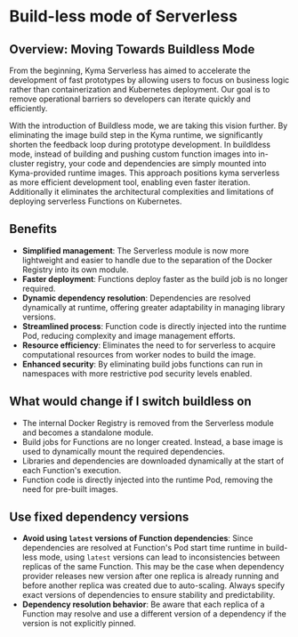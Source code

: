 # Build-less mode of Serverless

## Overview: Moving Towards Buildless Mode

From the beginning, Kyma Serverless has aimed to accelerate the development of fast prototypes by allowing users to focus on business logic rather than containerization and Kubernetes deployment. Our goal is to remove operational barriers so developers can iterate quickly and efficiently.

With the introduction of Buildless mode, we are taking this vision further. By eliminating the image build step in the Kyma runtime, we significantly shorten the feedback loop during prototype development. In buildldess mode, instead of building and pushing custom function images into in-cluster registry, your code and dependencies are simply mounted into Kyma-provided runtime images. This approach positions kyma serverless as more efficient development tool, enabling even faster iteration. Additionally it eliminates the architectural complexities and limitations of deploying serverless Functions on Kubernetes.

## Benefits

- **Simplified management**: The Serverless module is now more lightweight and easier to handle due to the separation of the Docker Registry into its own module.
- **Faster deployment**: Functions deploy faster as the build job is no longer required.
- **Dynamic dependency resolution**: Dependencies are resolved dynamically at runtime, offering greater adaptability in managing library versions.
- **Streamlined process**:  Function code is directly injected into the runtime Pod, reducing complexity and image management efforts.
- **Resource efficiency**: Eliminates the need to for serverless to acquire computational resources from worker nodes to build the image.
- **Enhanced security**: By eliminating build jobs functions can run in namespaces with more restrictive pod security levels enabled.

## What would change if I switch buildless on

- The internal Docker Registry is removed from the Serverless module and becomes a standalone module.
- Build jobs for Functions are no longer created. Instead, a base image is used to dynamically mount the required dependencies.
- Libraries and dependencies are downloaded dynamically at the start of each Function's execution.
- Function code is directly injected into the runtime Pod, removing the need for pre-built images.

## Use fixed dependency versions

- **Avoid using `latest` versions of Function dependencies**: Since dependencies are resolved at Function's Pod start time runtime in build-less mode, using `latest` versions can lead to inconsistencies between replicas of the same Function. This may be the case when dependency provider releases new version after one replica is already running and before another replica was created due to auto-scaling.  Always specify exact versions of dependencies to ensure stability and predictability.
- **Dependency resolution behavior**: Be aware that each replica of a Function may resolve and use a different version of a dependency if the version is not explicitly pinned.